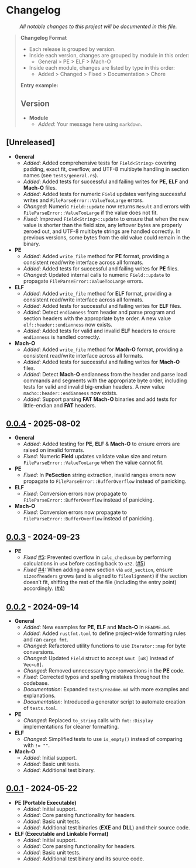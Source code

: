 # Changelog

<div align="center">
  <i>
    All notable changes to this project will be documented in this file.
  </i>
</div>

> **Changelog Format**
>
> - Each release is grouped by version.
> - Inside each version, changes are grouped by module in this order:
>   * General > PE > ELF > Mach-O
> - Inside each module, changes are listed by type in this order:
>   * Added > Changed > Fixed > Documentation > Chore 
>
> **Entry example:**
> ## Version
> - **Module**
>     - *Added*: Your message here using `markdown`.


## [Unreleased]

- **General**
    - *Added*: Added comprehensive tests for `Field<String>` covering padding, exact fit, overflow, and UTF-8 multibyte handling in section names (see `tests/general.rs`).
    - *Added*: Added tests for successful and failing writes for **PE**, **ELF** and **Mach-O** files.
    - *Added*: Added tests for numeric `Field` updates verifying successful writes and `FileParseError::ValueTooLarge` errors.
    - *Changed*: Numeric `Field::update` now returns `Result` and errors with `FileParseError::ValueTooLarge` if the value does not fit.
    - *Fixed*: Improved `Field<String>::update` to ensure that when the new value is shorter than the field size, any leftover bytes are properly zeroed out, and UTF-8 multibyte strings are handled correctly. In previous versions, some bytes from the old value could remain in the binary.
- **PE**
    - *Added*: Added `write_file` method for **PE** format, providing a consistent read/write interface across all formats.
    - *Added*: Added tests for successful and failing writes for **PE** files.
    - *Changed*: Updated internal calls to numeric `Field::update` to propagate `FileParseError::ValueTooLarge` errors.
- **ELF**
    - *Added*: Added `write_file` method for **ELF** format, providing a consistent read/write interface across all formats.
    - *Added*: Added tests for successful and failing writes for **ELF** files.
    - *Added*: Detect `endianness` from header and parse program and section headers with the appropriate byte order. A new value `elf::header::endianness` now exists.
    - *Added*: Added tests for valid and invalid **ELF** headers to ensure `endianness` is handled correctly.
- **Mach-O**
    - *Added*: Added `write_file` method for **Mach-O** format, providing a consistent read/write interface across all formats.
    - *Added*: Added tests for successful and failing writes for **Mach-O** files.
    - *Added*: Detect **Mach-O** endianness from the header and parse load commands and segments with the appropriate byte order, including tests for valid and invalid big-endian headers. A new value `macho::header::endianness` now exists.
    - *Added*: Support parsing **FAT** **Mach-O** binaries and add tests for little-endian and **FAT** headers.

## [0.0.4](https://github.com/M3str3/HexSpell/pull/9) - 2025-08-02

- **General**
    - *Added*: Added testing for **PE**, **ELF** & **Mach-O** to ensure errors are raised on invalid formats.
    - *Fixed*: Numeric **Field** updates validate value size and return `FileParseError::ValueTooLarge` when the value cannot fit.
- **PE**
    - *Fixed*: In **PeSection** string extraction, invalid ranges errors now propagate to  `FileParseError::BufferOverflow` instead of panicking.
- **ELF**
    - *Fixed*: Conversion errors now propagate to `FileParseError::BufferOverflow` instead of panicking.
- **Mach-O**
    - *Fixed*: Conversion errors now propagate to `FileParseError::BufferOverflow` instead of panicking.


## [0.0.3](https://github.com/M3str3/HexSpell/pull/6) - 2024-09-23

- **PE**
    - *Fixed* [#5](https://github.com/M3str3/HexSpell/issues/5): Prevented overflow in `calc_checksum` by performing calculations in `u64` before casting back to `u32`. ([#5](https://github.com/M3str3/HexSpell/issues/5))
    - *Fixed* [#4](https://github.com/M3str3/HexSpell/issues/4): When adding a new section via `add_section`, ensure `sizeofheaders` grows (and is aligned to `filealignment`) if the section doesn’t fit, shifting the rest of the file (including the entry point) accordingly. ([#4](https://github.com/M3str3/HexSpell/issues/4))

## [0.0.2](https://github.com/M3str3/HexSpell/pull/3) - 2024-09-14

- **General**
    - *Added*: New examples for **PE**, **ELF** and **Mach-O** in `README.md`.
    - *Added*: Added `rustfmt.toml` to define project-wide formatting rules and ran `cargo fmt`.
    - *Changed*: Refactored utility functions to use `Iterator::map` for byte conversions.
    - *Changed*: Updated `Field` struct to accept `&mut [u8]` instead of `Vec<u8]`.
    - *Changed*: Removed unnecessary type conversions in the **PE** code.
    - *Fixed*: Corrected typos and spelling mistakes throughout the codebase.
    - *Documentation*: Expanded `tests/readme.md` with more examples and explanations.
    - *Documentation*: Introduced a generator script to automate creation of `tests.toml`.
- **PE**
    - *Changed*: Replaced `to_string` calls with `fmt::Display` implementations for cleaner formatting.
- **ELF**
    - *Changed*: Simplified tests to use `is_empty()` instead of comparing with `!= ""`.
- **Mach-O**
    - *Added*: Initial support.
    - *Added*: Basic unit tests.
    - *Added*: Additional test binary.

## [0.0.1](https://github.com/M3str3/HexSpell/pull/2) - 2024-05-22

- **PE (Portable Executable)**
    - *Added*: Initial support.
    - *Added*: Core parsing functionality for headers.
    - *Added*: Basic unit tests.
    - *Added*: Additional test binaries (**EXE** and **DLL**) and their source code.
- **ELF (Executable and Linkable Format)**
    - *Added*: Initial support.
    - *Added*: Core parsing functionality for headers.
    - *Added*: Basic unit tests.
    - *Added*: Additional test binary and its source code.
